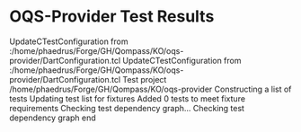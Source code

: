 # OQS-Provider Test Results

UpdateCTestConfiguration  from :/home/phaedrus/Forge/GH/Qompass/KO/oqs-provider/DartConfiguration.tcl
UpdateCTestConfiguration  from :/home/phaedrus/Forge/GH/Qompass/KO/oqs-provider/DartConfiguration.tcl
Test project /home/phaedrus/Forge/GH/Qompass/KO/oqs-provider
Constructing a list of tests
Updating test list for fixtures
Added 0 tests to meet fixture requirements
Checking test dependency graph...
Checking test dependency graph end
